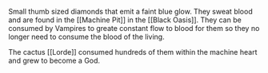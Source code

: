 Small thumb sized diamonds that emit a faint blue glow. They sweat blood and are found in the [[Machine Pit]] in the [[Black Oasis]]. They can be consumed by Vampires to greate constant flow to blood for them so they no longer need to consume the blood of the living. 

The cactus [[Lorde]] consumed hundreds of them within the machine heart and grew to become a God.